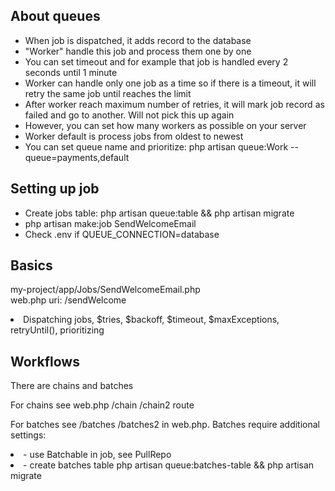 ## About queues

<ul>
<li>When job is dispatched, it adds record to the database</li>
<li>"Worker" handle this job and process them one by one</li>
<li>You can set timeout and for example that job is handled every 2 seconds until 1 minute</li>
<li>Worker can handle only one job as a time so if there is a timeout, it will retry the same job until reaches the limit</li>
<li>After worker reach maximum number of retries, it will mark job record as failed and go to another. Will not pick this up again</li>
<li>However, you can set how many workers as possible on your server</li>
<li>Worker default is process jobs from oldest to newest</li>
<li>You can set queue name and prioritize: php artisan queue:Work --queue=payments,default</li>
</ul>

## Setting up job

<ul>
<li>Create jobs table: php artisan queue:table && php artisan migrate</li>
<li>php artisan make:job SendWelcomeEmail</li>
<li>Check .env if QUEUE_CONNECTION=database</li> 
</ul>

## Basics
my-project/app/Jobs/SendWelcomeEmail.php<br>
web.php uri: /sendWelcome
<li>Dispatching jobs, $tries, $backoff, $timeout, $maxExceptions, retryUntil(), prioritizing</li>

## Workflows
<p>There are chains and batches</p>
<p>For chains see web.php /chain /chain2 route</p>
<p>For batches see /batches /batches2 in web.php. Batches require additional settings:</p>
<li>- use Batchable in job, see PullRepo</li>
<li>- create batches table php artisan queue:batches-table && php artisan migrate</li>

